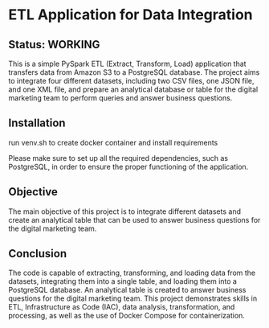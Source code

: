 # ETL Application for Data Integration 
## Status: WORKING

This is a simple PySpark ETL (Extract, Transform, Load) application that transfers data from Amazon S3 to a PostgreSQL database. The project aims to integrate four different datasets, including two CSV files, one JSON file, and one XML file, and prepare an analytical database or table for the digital marketing team to perform queries and answer business questions.

## Installation
run venv.sh to create docker container and install requirements

Please make sure to set up all the required dependencies, such as PostgreSQL, in order to ensure the proper functioning of the application.

## Objective
The main objective of this project is to integrate different datasets and create an analytical table that can be used to answer business questions for the digital marketing team.

## Conclusion

The code is capable of extracting, transforming, and loading data from the datasets, integrating them into a single table, and loading them into a PostgreSQL database. An analytical table is created to answer business questions for the digital marketing team. This project demonstrates skills in ETL, Infrastructure as Code (IAC), data analysis, transformation, and processing, as well as the use of Docker Compose for containerization.
